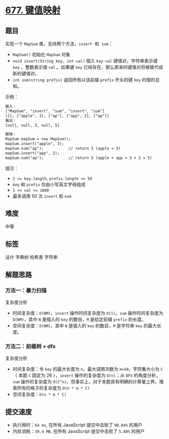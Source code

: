 # [677. 键值映射](https://leetcode-cn.com/problems/map-sum-pairs/)

## 题目

实现一个 `MapSum` 类，支持两个方法，`insert`  和  `sum`：

- `MapSum()` 初始化 `MapSum` 对象
- `void insert(String key, int val)` 插入 `key-val` 键值对，字符串表示键 `key` ，整数表示值 `val` 。如果键 `key` 已经存在，那么原来的键值对将被替代成新的键值对。
- `int sum(string prefix)` 返回所有以该前缀 `prefix` 开头的键 `key` 的值的总和。

示例：

```txt
输入：
["MapSum", "insert", "sum", "insert", "sum"]
[[], ["apple", 3], ["ap"], ["app", 2], ["ap"]]
输出：
[null, null, 3, null, 5]

解释：
MapSum mapSum = new MapSum();
mapSum.insert("apple", 3);
mapSum.sum("ap");           // return 3 (apple = 3)
mapSum.insert("app", 2);
mapSum.sum("ap");           // return 5 (apple + app = 3 + 2 = 5)
```

提示：

- `1 <= key.length`, `prefix.length <= 50`
- `key` 和 `prefix` 仅由小写英文字母组成
- `1 <= val <= 1000`
- 最多调用 50 次 `insert` 和 `sum`

## 难度

中等

## 标签

设计 字典树 哈希表 字符串

## 解题思路

### 方法一：暴力扫描

复杂度分析

- 时间复杂度：`O(NM)`，`insert` 操作时间复杂度为 `O(1)`。`sum` 操作时间复杂度为 `O(NM)`，其中 `N` 是插入的 `key` 的数目，`M` 是给定前缀 `prefix` 的长度。
- 空间复杂度：`O(NM)`，其中 `N` 是插入的 `key` 的数目，`M` 是字符串 `key` 的最大长度。

### 方法二：前缀树 + dfs

复杂度分析

- 时间复杂度：令 `key` 的最大长度为 `n`，最大调用次数为 `m=50`，字符集大小为 `C`（ 本题 `C` 固定为 26 ），`insert` 操作的复杂度为 `O(n)`；从 `DFS` 的角度分析，`sum` 操作的复杂度为 `O(C^n)`，但事实上，对于本题具有明确的计算量上界，搜索所有的格子的复杂度为 `O(n * m * C)`
- 空间复杂度：`O(n * m * C)`

## 提交速度

- 执行用时：`64 ms`, 在所有 JavaScript 提交中击败了 `98.04%` 的用户
- 内存消耗：`39.4 MB`, 在所有 JavaScript 提交中击败了 `5.88%` 的用户
